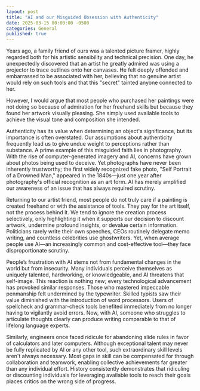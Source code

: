 ```yaml
---
layout: post
title: "AI and our Misguided Obsession with Authenticity"
date: 2025-03-15 00:00:00 -0500
categories: General
published: true
---
```


Years ago, a family friend of ours was a talented picture framer, highly regarded both for his artistic sensibility and technical precision. One day, he unexpectedly discovered that an artist he greatly admired was using a projector to trace outlines onto her canvases. He felt deeply offended and embarrassed to be associated with her, believing that no genuine artist would rely on such tools and that this "secret" tainted anyone connected to her.

However, I would argue that most people who purchased her paintings were not doing so because of admiration for her freehand skills but because they found her artwork visually pleasing. She simply used available tools to achieve the visual tone and composition she intended.

Authenticity has its value when determining an object's significance, but its importance is often overstated. Our assumptions about authenticity frequently lead us to give undue weight to perceptions rather than substance. A prime example of this misguided faith lies in photography. With the rise of computer-generated imagery and AI, concerns have grown about photos being used to deceive. Yet photographs have never been inherently trustworthy; the first widely recognized fake photo, "Self Portrait of a Drowned Man," appeared in the 1840s—just one year after photography's official recognition as an art form. AI has merely amplified our awareness of an issue that has always required scrutiny.

Returning to our artist friend, most people do not truly care if a painting is created freehand or with the assistance of tools. They pay for the art itself, not the process behind it. We tend to ignore the creation process selectively, only highlighting it when it supports our decision to discount artwork, undermine profound insights, or devalue certain information. Politicians rarely write their own speeches, CEOs routinely delegate memo writing, and countless celebrities use ghostwriters. Yet, when average people use AI—an increasingly common and cost-effective tool—they face disproportionate scrutiny.

People’s frustration with AI stems not from fundamental changes in the world but from insecurity. Many individuals perceive themselves as uniquely talented, hardworking, or knowledgeable, and AI threatens that self-image. This reaction is nothing new; every technological advancement has provoked similar responses. Those who mastered impeccable penmanship felt undermined by the typewriter. Skilled typists saw their value diminished with the introduction of word processors. Users of spellcheck and grammar-check tools benefited immediately from no longer having to vigilantly avoid errors. Now, with AI, someone who struggles to articulate thoughts clearly can produce writing comparable to that of lifelong language experts.

Similarly, engineers once faced ridicule for abandoning slide rules in favor of calculators and later computers. Although exceptional talent may never be fully replicated by AI or any other tool, such extraordinary skill levels aren't always necessary. Most gaps in skill can be compensated for through collaboration and teamwork, enabling collective achievements far greater than any individual effort. History consistently demonstrates that ridiculing or discounting individuals for leveraging available tools to reach their goals places critics on the wrong side of progress.
